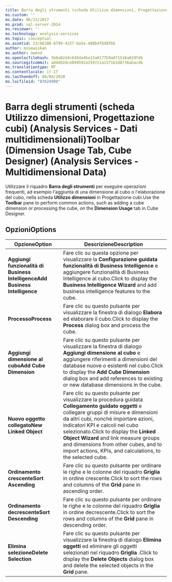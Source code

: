```yaml
---
title: Barra degli strumenti (scheda Utilizzo dimensioni, Progettazione cubi) (Analysis Services-Dati multidimensionali) | Microsoft Docs
ms.custom: ''
ms.date: 06/13/2017
ms.prod: sql-server-2014
ms.reviewer: ''
ms.technology: analysis-services
ms.topic: conceptual
ms.assetid: 23cb6106-8799-4157-ba5e-408b4fbd8fbb
author: minewiskan
ms.author: owend
ms.openlocfilehash: 5b8a02d4c645da4be23a0177b9a0f1516a019fdb
ms.sourcegitcommit: ad4d92dce894592a259721a1571b1d8736abacdb
ms.translationtype: MT
ms.contentlocale: it-IT
ms.lasthandoff: 08/04/2020
ms.locfileid: "87624998"
---
```

# <a name="toolbar-dimension-usage-tab-cube-designer-analysis-services---multidimensional-data"></a><span data-ttu-id="02be3-102">Barra degli strumenti (scheda Utilizzo dimensioni, Progettazione cubi) (Analysis Services - Dati multidimensionali)</span><span class="sxs-lookup"><span data-stu-id="02be3-102">Toolbar (Dimension Usage Tab, Cube Designer) (Analysis Services - Multidimensional Data)</span></span>
  <span data-ttu-id="02be3-103">Utilizzare il riquadro **Barra degli strumenti** per eseguire operazioni frequenti, ad esempio l'aggiunta di una dimensione al cubo o l'elaborazione del cubo, nella scheda **Utilizzo dimensioni** in Progettazione cubi.</span><span class="sxs-lookup"><span data-stu-id="02be3-103">Use the **Toolbar** pane to perform common actions, such as adding a cube dimension or processing the cube, on the **Dimension Usage** tab in Cube Designer.</span></span>  
  
## <a name="options"></a><span data-ttu-id="02be3-104">Opzioni</span><span class="sxs-lookup"><span data-stu-id="02be3-104">Options</span></span>  
  
|<span data-ttu-id="02be3-105">Opzione</span><span class="sxs-lookup"><span data-stu-id="02be3-105">Option</span></span>|<span data-ttu-id="02be3-106">Descrizione</span><span class="sxs-lookup"><span data-stu-id="02be3-106">Description</span></span>|  
|------------|-----------------|  
|<span data-ttu-id="02be3-107">**Aggiungi funzionalità di Business Intelligence**</span><span class="sxs-lookup"><span data-stu-id="02be3-107">**Add Business Intelligence**</span></span>|<span data-ttu-id="02be3-108">Fare clic su questa opzione per visualizzare la **Configurazione guidata funzionalità di Business Intelligence** e aggiungere funzionalità di Business Intelligence al cubo.</span><span class="sxs-lookup"><span data-stu-id="02be3-108">Click to display the **Business Intelligence Wizard** and add business intelligence features to the cube.</span></span>|  
|<span data-ttu-id="02be3-109">**Processo**</span><span class="sxs-lookup"><span data-stu-id="02be3-109">**Process**</span></span>|<span data-ttu-id="02be3-110">Fare clic su questo pulsante per visualizzare la finestra di dialogo **Elabora** ed elaborare il cubo.</span><span class="sxs-lookup"><span data-stu-id="02be3-110">Click to display the **Process** dialog box and process the cube.</span></span>|  
|<span data-ttu-id="02be3-111">**Aggiungi dimensione al cubo**</span><span class="sxs-lookup"><span data-stu-id="02be3-111">**Add Cube Dimension**</span></span>|<span data-ttu-id="02be3-112">Fare clic su questo pulsante per visualizzare la finestra di dialogo **Aggiungi dimensione al cubo** e aggiungere riferimenti a dimensioni del database nuove o esistenti nel cubo.</span><span class="sxs-lookup"><span data-stu-id="02be3-112">Click to display the **Add Cube Dimension** dialog box and add references to existing or new database dimensions in the cube.</span></span>|  
|<span data-ttu-id="02be3-113">**Nuovo oggetto collegato**</span><span class="sxs-lookup"><span data-stu-id="02be3-113">**New Linked Object**</span></span>|<span data-ttu-id="02be3-114">Fare clic su questo pulsante per visualizzare la procedura guidata **Collegamento guidato oggetti** e collegare gruppi di misure e dimensioni da altri cubi, nonché importare azioni, indicatori KPI e calcoli nel cubo selezionato.</span><span class="sxs-lookup"><span data-stu-id="02be3-114">Click to display the **Linked Object Wizard** and link measure groups and dimensions from other cubes, and to import actions, KPIs, and calculations, to the selected cube.</span></span>|  
|<span data-ttu-id="02be3-115">**Ordinamento crescente**</span><span class="sxs-lookup"><span data-stu-id="02be3-115">**Sort Ascending**</span></span>|<span data-ttu-id="02be3-116">Fare clic su questo pulsante per ordinare le righe e le colonne del riquadro **Griglia** in ordine crescente.</span><span class="sxs-lookup"><span data-stu-id="02be3-116">Click to sort the rows and columns of the **Grid** pane in ascending order.</span></span>|  
|<span data-ttu-id="02be3-117">**Ordinamento decrescente**</span><span class="sxs-lookup"><span data-stu-id="02be3-117">**Sort Descending**</span></span>|<span data-ttu-id="02be3-118">Fare clic su questo pulsante per ordinare le righe e le colonne del riquadro **Griglia** in ordine decrescente.</span><span class="sxs-lookup"><span data-stu-id="02be3-118">Click to sort the rows and columns of the **Grid** pane in descending order.</span></span>|  
|<span data-ttu-id="02be3-119">**Elimina selezione**</span><span class="sxs-lookup"><span data-stu-id="02be3-119">**Delete Selection**</span></span>|<span data-ttu-id="02be3-120">Fare clic su questo pulsante per visualizzare la finestra di dialogo **Elimina oggetti** ed eliminare gli oggetti selezionati nel riquadro **Griglia** .</span><span class="sxs-lookup"><span data-stu-id="02be3-120">Click to display the **Delete Objects** dialog box and delete the selected objects in the **Grid** pane.</span></span>|  
  
  
